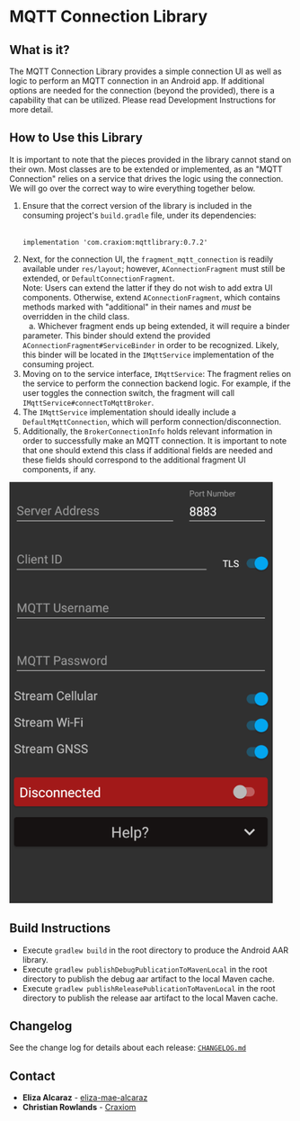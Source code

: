 # MQTT Connection Library

## What is it?
The MQTT Connection Library provides a simple connection UI as well as logic to perform an MQTT connection in an Android app. If additional options are needed for the connection (beyond the provided), there is a capability that can be utilized. Please read Development Instructions for more detail.

## How to Use this Library
It is important to note that the pieces provided in the library cannot stand on their own. Most classes are to be extended or implemented, as an "MQTT Connection" relies on a service that drives the logic using the connection. We will go over the correct way to wire everything together below.
1. Ensure that the correct version of the library is included in the consuming project's `build.gradle` file, under its dependencies:<br><br>
   ```
   implementation 'com.craxiom:mqttlibrary:0.7.2'
   ```
2. Next, for the connection UI, the `fragment_mqtt_connection` is readily available under `res/layout`; however, `AConnectionFragment` must still be extended, or `DefaultConnectionFragment`.<br>Note: Users can extend the latter if they do not wish to add extra UI components. Otherwise, extend `AConnectionFragment`, which contains methods marked with "additional" in their names and <i>must</i> be overridden in the child class.<br>
  &ensp; a. Whichever fragment ends up being extended, it will require a binder parameter. This binder should extend the provided `AConnectionFragment#ServiceBinder` in order to be recognized. Likely, this binder will be located in the `IMqttService` implementation of the consuming project.
3. Moving on to the service interface, `IMqttService`: The fragment relies on the service to perform the connection backend logic. For example, if the user toggles the connection switch, the fragment will call `IMqttService#connectToMqttBroker`.
4. The `IMqttService` implementation should ideally include a `DefaultMqttConnection`, which will perform connection/disconnection.
5. Additionally, the `BrokerConnectionInfo` holds relevant information in order to successfully make an MQTT connection. It is important to note that one should extend this class if additional fields are needed and these fields should correspond to the additional fragment UI components, if any.

![Example UI](screenshots/additional_fields.png "Example Connection UI With Additional Fields")


## Build Instructions
 - Execute `gradlew build` in the root directory to produce the Android AAR library.
 - Execute `gradlew publishDebugPublicationToMavenLocal` in the root directory to publish the debug aar artifact to the local Maven cache.
 - Execute `gradlew publishReleasePublicationToMavenLocal` in the root directory to publish the release aar artifact to the local Maven cache.


## Changelog

See the change log for details about each release: [`CHANGELOG.md`](CHANGELOG.md)

## Contact
* **Eliza Alcaraz** - [eliza-mae-alcaraz](https://github.com/eliza-mae-alcaraz)
* **Christian Rowlands** - [Craxiom](https://github.com/christianrowlands)
